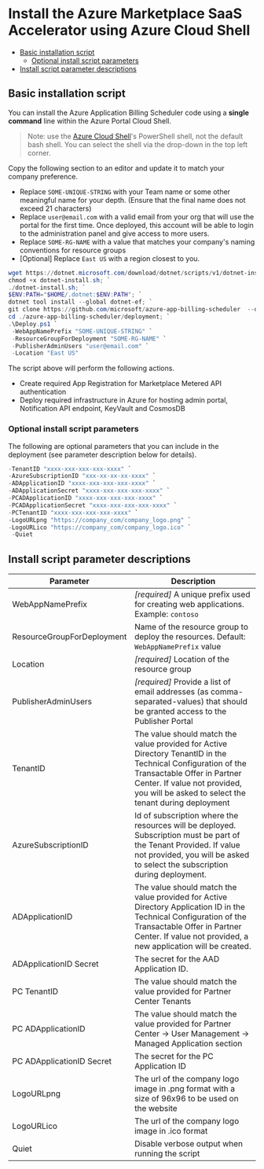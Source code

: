 # Install the Azure Marketplace SaaS Accelerator using Azure Cloud Shell

<!-- no toc -->
- [Basic installation script](#basic-installation-script)
  - [Optional install script parameters](#optional-install-script-parameters)
- [Install script parameter descriptions](#install-script-parameter-descriptions)


## Basic installation script

You can install the Azure Application Billing Scheduler code using a __single command__ line within the Azure Portal Cloud Shell.

> Note: use the [Azure Cloud Shell](https://shell.azure.com)'s PowerShell shell, not the default bash shell. You can select the shell via the drop-down in the top left corner.

Copy the following section to an editor and update it to match your company preference.

- Replace `SOME-UNIQUE-STRING` with your Team name or some other meaningful name for your depth. (Ensure that the final name does not exceed 21 characters)
- Replace `user@email.com` with a valid email from your org that will use the portal for the first time. Once deployed, this account will be able to login to the administration panel and give access to more users.
- Replace `SOME-RG-NAME` with a value that matches your company's naming conventions for resource groups
- [Optional] Replace `East US` with a region closest to you.

``` powershell
wget https://dotnet.microsoft.com/download/dotnet/scripts/v1/dotnet-install.sh; `
chmod +x dotnet-install.sh; `
./dotnet-install.sh; `
$ENV:PATH="$HOME/.dotnet:$ENV:PATH"; `
dotnet tool install --global dotnet-ef; `
git clone https://github.com/microsoft/azure-app-billing-scheduler  --depth 1; `
cd ./azure-app-billing-scheduler/deployment; `
.\Deploy.ps1 `
 -WebAppNamePrefix "SOME-UNIQUE-STRING" `
 -ResourceGroupForDeployment "SOME-RG-NAME" `
 -PublisherAdminUsers "user@email.com" `
 -Location "East US" 
 ```

The script above will perform the following actions.

- Create required App Registration for Marketplace Metered API authentication
- Deploy required infrastructure in Azure for hosting admin portal, Notification API endpoint, KeyVault and CosmosDB


### Optional install script parameters

 The following are optional parameters that you can include in the deployment  (see parameter description below for details).
 
 ``` powershell
 -TenantID "xxxx-xxx-xxx-xxx-xxxx" `
 -AzureSubscriptionID "xxx-xx-xx-xx-xxxx" `
 -ADApplicationID "xxxx-xxx-xxx-xxx-xxxx" `
 -ADApplicationSecret "xxxx-xxx-xxx-xxx-xxxx" `
 -PCADApplicationID "xxxx-xxx-xxx-xxx-xxxx" `
 -PCADApplicationSecret "xxxx-xxx-xxx-xxx-xxxx" `
 -PCTenantID "xxxx-xxx-xxx-xxx-xxxx" `
 -LogoURLpng "https://company_com/company_logo.png" `
 -LogoURLico "https://company_com/company_logo.ico" `
  -Quiet
 ```

## Install script parameter descriptions

| Parameter | Description |
|-----------| -------------|
| WebAppNamePrefix | _[required]_ A unique prefix used for creating web applications. Example: `contoso` |
| ResourceGroupForDeployment | Name of the resource group to deploy the resources. Default: `WebAppNamePrefix` value |
| Location | _[required]_ Location of the resource group |
| PublisherAdminUsers | _[required]_ Provide a list of email addresses (as comma-separated-values) that should be granted access to the Publisher Portal |
| TenantID | The value should match the value provided for Active Directory TenantID in the Technical Configuration of the Transactable Offer in Partner Center. If value not provided, you will be asked to select the tenant during deployment |
| AzureSubscriptionID | Id of subscription where the resources will be deployed. Subscription must be part of the Tenant Provided. If value not provided, you will be asked to select the subscription during deployment. |
| ADApplicationID | The value should match the value provided for Active Directory Application ID in the Technical Configuration of the Transactable Offer in Partner Center. If value not provided, a new application will be created. |
| ADApplicationID Secret | The secret for the AAD Application ID. |
|PC TenantID | The value should match the value provided for Partner Center Tenants |
| PC ADApplicationID | The value should match the value provided for Partner Center -> User Management -> Managed Application section|
| PC ADApplicationID Secret | The secret for the PC Application ID |
| LogoURLpng | The url of the company logo image in .png format with a size of 96x96 to be used on the website |
| LogoURLico | The url of the company logo image in .ico format |
| Quiet | Disable verbose output when running the script

